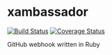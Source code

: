 # xambassador

[![Build Status](https://img.shields.io/travis/ratherblue/xambassador.svg?style=flat-square)](https://travis-ci.org/ratherblue/xambassador)
[![Coverage Status](https://img.shields.io/coveralls/ratherblue/xambassador/master.svg?style=flat-square)](https://coveralls.io/r/ratherblue/xambassador?branch=master)

GitHub webhook written in Ruby
